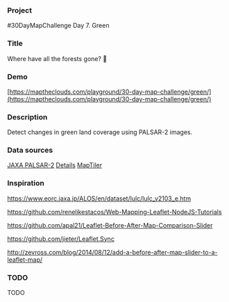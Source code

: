 ### Project

#30DayMapChallenge Day 7. Green

### Title

Where have all the forests gone? 🌳

### Demo

[https://maptheclouds.com/playground/30-day-map-challenge/green/](https://maptheclouds.com/playground/30-day-map-challenge/green/)

### Description

Detect changes in green land coverage using PALSAR-2 images.

### Data sources

[JAXA PALSAR-2](https://www.eorc.jaxa.jp/ALOS/en/palsar_fnf/data/2020/map.htm)
[Details](https://www.eorc.jaxa.jp/ALOS/en/palsar_fnf/DatasetDescription_PALSAR2_Mosaic_FNF_revH.pdf)
[MapTiler](https://cloud.maptiler.com/tiles/)

### Inspiration

https://www.eorc.jaxa.jp/ALOS/en/dataset/lulc/lulc_v2103_e.htm

https://github.com/renelikestacos/Web-Mapping-Leaflet-NodeJS-Tutorials

https://github.com/apal21/Leaflet-Before-After-Map-Comparison-Slider

https://github.com/jieter/Leaflet.Sync

http://zevross.com/blog/2014/08/12/add-a-before-after-map-slider-to-a-leaflet-map/

### TODO

TODO
